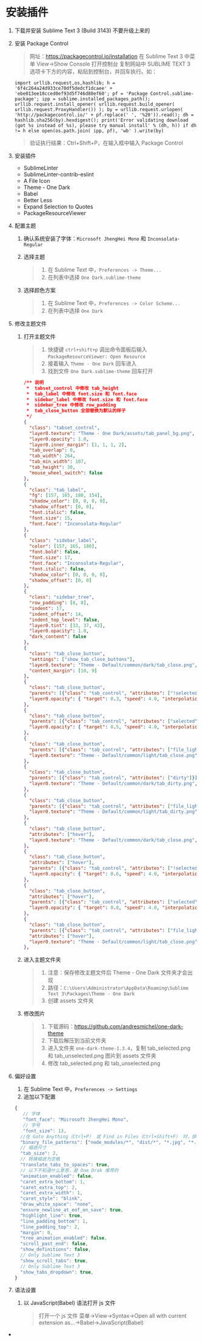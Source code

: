 # 安装插件

1. 下载并安装 Sublime Text 3 (Build 3143) 不要升级上来的


2. 安装 Package Control
    > 网址：https://packagecontrol.io/installation
    > 在 Sublime Text 3 中菜单 View->Show Console 打开控制台
    > 复制网站中 SUBLIME TEXT 3 选项卡下方的内容，粘贴到控制台，并回车执行。如：

    ```
    import urllib.request,os,hashlib; h = '6f4c264a24d933ce70df5dedcf1dcaee' + 'ebe013ee18cced0ef93d5f746d80ef60'; pf = 'Package Control.sublime-package'; ipp = sublime.installed_packages_path(); urllib.request.install_opener( urllib.request.build_opener( urllib.request.ProxyHandler()) ); by = urllib.request.urlopen( 'http://packagecontrol.io/' + pf.replace(' ', '%20')).read(); dh = hashlib.sha256(by).hexdigest(); print('Error validating download (got %s instead of %s), please try manual install' % (dh, h)) if dh != h else open(os.path.join( ipp, pf), 'wb' ).write(by)
    ```

    > 验证执行结果：Ctrl+Shift+P，在输入框中输入 Package Control


3. 安装插件
    - SublimeLinter
    - SublimeLinter-contrib-eslint
    - A File Icon
    - Theme - One Dark
    - Babel
    - Better Less
    - Expand Selection to Quotes
    - PackageResourceViewer


4. 配置主题

    1. 确认系统安装了字体：`Microsoft JhengHei Mono` 和 `Inconsolata-Regular`
    2. 选择主题
        > 1. 在 Sublime Text 中，`Preferences -> Theme...`  
        > 2. 在列表中选择 `One Dark.sublime-theme`

    3. 选择颜色方案
        > 1. 在 Sublime Text 中，`Preferences -> Color Scheme...`  
        > 2. 在列表中选择 `One Dark`


5. 修改主题文件

    1. 打开主题文件

        > 1. 快捷键 `ctrl+shift+p` 调出命令面板后输入 `PackageResourceViewer: Open Resource`
        > 2. 接着输入 `Theme - One Dark` 回车进入
        > 3. 找到文件 `One Dark.sublime-theme` 回车打开

        ```json
        /** 说明
         *  tabset_control 中修改 tab_height
         *  tab_label 中修改 font.size 和 font.face
         *  sidebar_label 中修改 font.size 和 font.face  
         *  sidebar_tree 中修改 row_padding  
         *  tab_close_button 全部替换为默认的样子
         */
        {
          "class": "tabset_control",
          "layer0.texture": "Theme - One Dark/assets/tab_panel_bg.png",
          "layer0.opacity": 1.0,
          "layer0.inner_margin": [1, 1, 1, 2],
          "tab_overlap": 0,
          "tab_width": 264,
          "tab_min_width": 107,
          "tab_height": 30,
          "mouse_wheel_switch": false
        },
        {
          "class": "tab_label",
          "fg": [157, 165, 180, 154],
          "shadow_color": [0, 0, 0, 0],
          "shadow_offset": [0, 0],
          "font.italic": false,
          "font.size": 15,
          "font.face": "Inconsolata-Regular"
        },
        {
          "class": "sidebar_label",
          "color": [157, 165, 180],
          "font.bold": false,
          "font.size": 17,
          "font.face": "Inconsolata-Regular",
          "font.italic": false,
          "shadow_color": [0, 0, 0, 0],
          "shadow_offset": [0, 0]
        },
        {
          "class": "sidebar_tree",
          "row_padding": [8, 8],
          "indent": 17,
          "indent_offset": 14,
          "indent_top_level": false,
          "layer0.tint": [33, 37, 43],
          "layer0.opacity": 1.0,
          "dark_content": false
        },
        {
          "class": "tab_close_button",
          "settings": ["show_tab_close_buttons"],
          "layer0.texture": "Theme - Default/common/dark/tab_close.png",
          "content_margin": [10, 9]
        },
        {
          "class": "tab_close_button",
          "parents": [{"class": "tab_control", "attributes": ["!selected"]}],
          "layer0.opacity": { "target": 0.3, "speed": 4.0, "interpolation": "smoothstep" },
        },
        {
          "class": "tab_close_button",
          "parents": [{"class": "tab_control", "attributes": ["selected"]}],
          "layer0.opacity": { "target": 0.5, "speed": 4.0, "interpolation": "smoothstep" },
        },
        {
          "class": "tab_close_button",
          "parents": [{"class": "tab_control", "attributes": ["file_light"]}],
          "layer0.texture": "Theme - Default/common/light/tab_close.png",
        },
        {
          "class": "tab_close_button",
          "parents": [{"class": "tab_control", "attributes": ["dirty"]}],
          "layer0.texture": "Theme - Default/common/dark/tab_dirty.png",
        },
        {
          "class": "tab_close_button",
          "parents": [{"class": "tab_control", "attributes": ["file_light", "dirty"]}],
          "layer0.texture": "Theme - Default/common/light/tab_dirty.png",
        },
        {
          "class": "tab_close_button",
          "attributes": ["hover"],
          "layer0.texture": "Theme - Default/common/dark/tab_close.png",
        },
        {
          "class": "tab_close_button",
          "attributes": ["hover"],
          "parents": [{"class": "tab_control", "attributes": ["!selected"]}],
          "layer0.opacity": { "target": 0.6, "speed": 4.0, "interpolation": "smoothstep" },
        },
        {
          "class": "tab_close_button",
          "attributes": ["hover"],
          "parents": [{"class": "tab_control", "attributes": ["selected"]}],
          "layer0.opacity": { "target": 0.8, "speed": 4.0, "interpolation": "smoothstep" },
        },
        {
          "class": "tab_close_button",
          "parents": [{"class": "tab_control", "attributes": ["file_light"]}],
          "attributes": ["hover"],
          "layer0.texture": "Theme - Default/common/light/tab_close.png",
        },
        ```

    2. 进入主题文件夹

        > 1. 注意：保存修改主题文件后 Theme - One Dark 文件夹才会出现
        > 2. 路径：`C:\Users\Administrator\AppData\Roaming\Sublime Text 3\Packages\Theme - One Dark`
        > 3. 创建 assets 文件夹

    3. 修改图片

        > 1. 下载源码：https://github.com/andresmichel/one-dark-theme
        > 2. 下载后解压到当前文件夹
        > 3. 进入文件夹 `one-dark-theme-1.3.4`，复制 tab_selected.png 和 tab_unselected.png 图片到 assets 文件夹
        > 4. 修改 tab_selected.png 和 tab_unselected.png


5. 偏好设置

    1. 在 Sublime Text 中，`Preferences -> Settings`
    2. 追加以下配置

    ```javascript
    {
       // 字体
       "font_face": "Microsoft JhengHei Mono",
       // 字号
       "font_size": 13,
      //在 Goto Anything（Ctrl+P） 或 Find in Files（Ctrl+Shift+F） 时，排除以下规则匹配的文件
      "binary_file_patterns": ["node_modules/*", "dist/*", "*.jpg", "*.jpeg", "*.png", "*.gif", "*.ttf", "*.tga", "*.dds", "*.ico", "*.eot", "*.pdf", "*.swf", "*.jar", "*.zip"],
      // 缩进尺寸
      "tab_size": 2,
      // 转换缩进为空格
      "translate_tabs_to_spaces": true,
      // 以下不知道什么意思，是 One Drak 推荐的
      "animation_enabled": false,
      "caret_extra_bottom": 1,
      "caret_extra_top": 2,
      "caret_extra_width": 1,
      "caret_style": "blink",
      "draw_white_space": "none",
      "ensure_newline_at_eof_on_save": true,
      "highlight_line": true,
      "line_padding_bottom": 1,
      "line_padding_top": 2,
      "margin": 0,
      "tree_animation_enabled": false,
      "scroll_past_end": false,
      "show_definitions": false,
      // Only Sublime Text 3
      "show_scroll_tabs": true,
      // Only Sublime Text 3
      "show_tabs_dropdown": true,
    }
    ```



6. 语法设置

    1. 以 JavaScript(Babel) 语法打开 js 文件

        > 打开一个 js 文件
        > 菜单->View->Syntax->Open all with current extension as...->Babel->JavaScript(Babel)





















*
